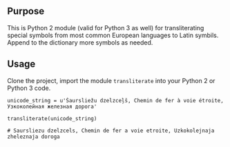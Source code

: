 ## Purpose

This is Python 2 module (valid for Python 3 as well) for transliterating special symbols from most common European languages to Latin symbils. 
Append to the dictionary more symbols as needed.


## Usage 

Clone the project, import the module ```transliterate``` into your Python 2 or Python 3 code. 

```
unicode_string = u'Šaursliežu dzelzceļš, Chemin de fer à voie étroite, Узкоколейная железная дорога'

transliterate(unicode_string)

# Saursliezu dzelzcels, Chemin de fer a voie etroite, Uzkokolejnaja zheleznaja doroga
```